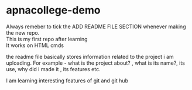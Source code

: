 # apnacollege-demo
Always remeber to tick the ADD README FILE SECTION whenever making the new repo.
<br>
This is my first repo after learning
<br>
It works on HTML cmds
<br>
<p>
  the readme file basically stores information related to the project i am uploading. For example - what is the project about? , what is its name?, its use, why did i made it , its features etc.
</p>
<p>I am learning interesting features of git and git hub</p>